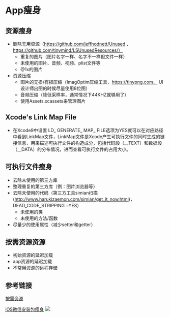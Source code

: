 # App瘦身



## 资源瘦身
 - 删除无用资源（https://github.com/jeffhodnett/Unused 、https://github.com/tinymind/LSUnusedResources/）
   - 重复的图片（图片名字一样、名字不一样但文件一样）
	- 未使用的图片、音频、视频、plist文件等
	- @1x的图片
 - 资源压缩
   - 图片的无损/有损压缩（ImagOptim压缩工具、https://tinypng.com、 UI设计师出图的时候尽量使用8位图）
   - 音频压缩（降低采样率，通常情况下44KHZ就够用了）
   - 使用Assets.xcassets来管理图片

## Xcode's Link Map File
 
   - 在Xcode9中设置 LD_ GENERATE_ MAP_ FILE选项为YES就可以在对应路径中看到LinkMap文件，LinkMap文件是Xcode产生可执行文件的同时生成的链接信息，用来描述可执行文件的构造成分，包括代码段（__TEXT）和数据段（__DATA）的分布情况，进而查看可执行文件的占用大小。

   
## 可执行文件瘦身
 - 去除未使用的第三方库
 - 整理重复的第三方库（例：图片浏览器等）
 - 去除未使用的代码（第三方工具simian扫描(http://www.harukizaemon.com/simian/get_it_now.html)，DEAD_CODE_STRIPPING =YES）
   - 未使用的类
   - 未使用的方法/函数
 - 尽量少的使用属性（减少setter和getter）
  
## 按需资源资源
 - 初始资源的延迟加载
 - app资源的延迟加载
 - 不常用资源的远程存储




## 参考链接
[按需资源](https://developer.apple.com/library/content/documentation/FileManagement/Conceptual/On_Demand_Resources_Guide/index.html#//apple_ref/doc/uid/TP40015083-CH2-SW1)
 
[iOS微信安装包瘦身](https://mp.weixin.qq.com/s?__biz=MzAwNDY1ODY2OQ==&mid=207986417&idx=1&sn=77ea7d8e4f8ab7b59111e78c86ccfe66&3rd=MzA3MDU4NTYzMw==&scene=6#rd)
![](http://www.zoomfeng.com/images/2016/10/12/4.png)  
